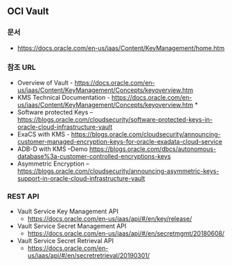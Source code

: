 ## OCI Vault
### 문서
* https://docs.oracle.com/en-us/iaas/Content/KeyManagement/home.htm
### 참조 URL
* Overview of Vault - https://docs.oracle.com/en-us/iaas/Content/KeyManagement/Concepts/keyoverview.htm
* KMS Technical Documentation - https://docs.oracle.com/en-us/iaas/Content/KeyManagement/Concepts/keyoverview.htm *
* Software protected Keys – https://blogs.oracle.com/cloudsecurity/software-protected-keys-in-oracle-cloud-infrastructure-vault
* ExaCS with KMS - https://blogs.oracle.com/cloudsecurity/announcing-customer-managed-encryption-keys-for-oracle-exadata-cloud-service
* ADB-D with KMS –Demo https://blogs.oracle.com/dbcs/autonomous-database%3a-customer-controlled-encryptions-keys
* Asymmetric Encryption – https://blogs.oracle.com/cloudsecurity/announcing-asymmetric-keys-support-in-oracle-cloud-infrastructure-vault
### REST API
* Vault Service Key Management API
  * https://docs.oracle.com/en-us/iaas/api/#/en/key/release/
* Vault Service Secret Management API
  * https://docs.oracle.com/en-us/iaas/api/#/en/secretmgmt/20180608/
* Vault Service Secret Retrieval API 
  * https://docs.oracle.com/en-us/iaas/api/#/en/secretretrieval/20190301/

